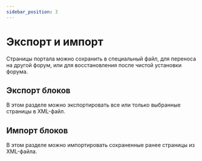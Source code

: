 ```yaml
---
sidebar_position: 3
---
```


# Экспорт и импорт
Страницы портала можно сохранить в специальный файл, для переноса на другой форум, или для восстановления после чистой установки форума.

## Экспорт блоков
В этом разделе можно экспортировать все или только выбранные страницы в XML-файл.

## Импорт блоков
В этом разделе можно импортировать сохраненные ранее страницы из XML-файла.